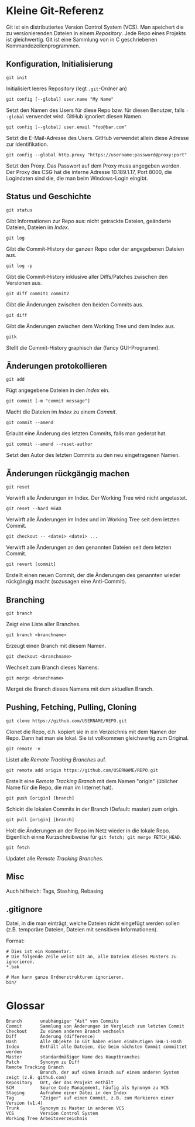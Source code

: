 Kleine Git-Referenz
===================

Git ist ein distributiertes Version Control System (VCS). Man speichert die zu
versionierenden Dateien in einem *Repository*. Jede Repo eines Projekts ist
gleichwertig. Git ist eine Sammlung von in C geschriebenen Kommandozeilenprogrammen. 

Konfiguration, Initialisierung
------------------------------

	git init

Initialisiert leeres Repository (legt `.git`-Ordner an)

	git config [--global] user.name "My Name"

Setzt den Namen des Users für diese Repo bzw. für diesen Benutzer, falls `--global`
verwendet wird. GitHub ignoriert diesen Namen.

	git config [--global] user.email "foo@bar.com"

Setzt die E-Mail-Adresse des Users. GitHub verwendet allein diese Adresse zur Identifikation.

	git config --global http.proxy "https://username:password@proxy:port"

Setzt den Proxy. Das Passwort auf dem Proxy muss angegeben werden.
Der Proxy des CSG hat die interne Adresse 10.189.1.17, Port 8000,
die Logindaten sind die, die man beim Windows-Login eingibt.

Status und Geschichte
---------------------

	git status

Gibt Informationen zur Repo aus: nicht getrackte Dateien, geänderte Dateien,
Dateien im *Index*.

	git log

Gibt die Commit-History der ganzen Repo oder der angegebenen Dateien aus.

	git log -p

Gibt die Commit-History inklusive aller Diffs/Patches zwischen den Versionen aus.

	git diff commit1 commit2

Gibt die Änderungen zwischen den beiden Commits aus.

	git diff

Gibt die Änderungen zwischen dem Working Tree und dem Index aus.

	gitk

Stellt die Commit-History graphisch dar (fancy GUI-Programm).

Änderungen protokollieren
-------------------------

	git add

Fügt angegebene Dateien in den *Index* ein.

	git commit [-m "commit message"]

Macht die Dateien im *Index* zu einem *Commit*.

	git commit --amend

Erlaubt eine Änderung des letzten Commits, falls man gederpt hat.

	git commit --amend --reset-author

Setzt den Autor des letzten Commits zu den neu eingetragenen Namen.

Änderungen rückgängig machen
----------------------------

	git reset

Verwirft alle Änderungen im Index. Der Working Tree wird nicht angetastet.

	git reset --hard HEAD

Verwirft alle Änderungen im Index und im Working Tree seit dem letzten Commit.

	git checkout -- <datei> <datei> ...

Verwirft alle Änderungen an den genannten Dateien seit dem letzten Commit.

	git revert [commit]

Erstellt einen neuen Commit, der die Änderungen des genannten wieder rückgängig macht
(sozusagen eine Anti-Commit).

Branching
---------

	git branch

Zeigt eine Liste aller Branches.

	git branch <branchname>

Erzeugt einen Branch mit diesem Namen.

	git checkout <branchname>

Wechselt zum Branch dieses Namens.

	git merge <branchname>

Merget die Branch dieses Namens mit dem aktuellen Branch.

Pushing, Fetching, Pulling, Cloning
-----------------------------------

	git clone https://github.com/USERNAME/REPO.git

Clonet die Repo, d.h. kopiert sie in ein Verzeichnis mit dem Namen der Repo.
Dann hat man sie lokal. Sie ist vollkommen gleichwertig zum Original.

	git remote -v

Listet alle *Remote Tracking Branches* auf.

	git remote add origin https://github.com/USERNAME/REPO.git

Erstellt eine *Remote Tracking Branch* mit dem Namen "origin" (üblicher Name
für die Repo, die man im Internet hat).

	git push [origin] [branch]

Schickt die lokalen Commits in der Branch (Default: master) zum origin.

	git pull [origin] [branch]

Holt die Änderungen an der Repo im Netz wieder in die lokale Repo.
Eigentlich einne Kurzschreibweise für `git fetch; git merge FETCH_HEAD`.

	git fetch

Updatet alle *Remote Tracking Branches*.

Misc
----

Auch hilfreich: Tags, Stashing, Rebasing

.gitignore
----------

Datei, in die man einträgt, welche Dateien nicht eingefügt werden sollen
(z.B. temporäre Dateien, Dateien mit sensitiven Informationen).

Format:

	# Dies ist ein Kommentar.
	# Die folgende Zeile weist Git an, alle Dateien dieses Musters zu ignorieren.
	*.bak

	# Man kann ganze Ordnerstrukturen ignorieren.
	bin/


Glossar
=======

	Branch       unabhängiger "Ast" von Commits
	Commit       Sammlung von Änderungen im Vergleich zum letzten Commit
	Checkout     Zu einem anderen Branch wechseln
	Diff         Änderung (difference)
	Hash         Alle Objekte in Git haben einen eindeutigen SHA-1-Hash
	Index        Enthält alle Dateien, die beim nächsten Commit committet werden
	Master       standardmäßiger Name des Hauptbranches
	Patch        Synonym zu Diff
	Remote Tracking Branch
	             Branch, der auf einen Branch auf einem anderen System zeigt (z.B. github.com)
	Repository   Ort, der das Projekt enthält
	SCM          Source Code Management, häufig als Synonym zu VCS
	Staging      Aufnahme einer Datei in den Index
	Tag          "Zeiger" auf einen Commit, z.B. zum Markieren einer Version (v1.4)
	Trunk        Synonym zu Master in anderen VCS
	VCS          Version Control System
	Working Tree Arbeitsverzeichnis
